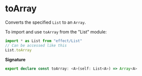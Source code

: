 # toArray

Converts the specified `List` to an `Array`.

To import and use `toArray` from the "List" module:

```ts
import * as List from "effect/List"
// Can be accessed like this
List.toArray
```

**Signature**

```ts
export declare const toArray: <A>(self: List<A>) => Array<A>
```

